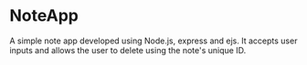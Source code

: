 

# NoteApp

A simple note app developed using Node.js, express and ejs. 
It accepts user inputs and allows the user to delete using the note's unique ID.
